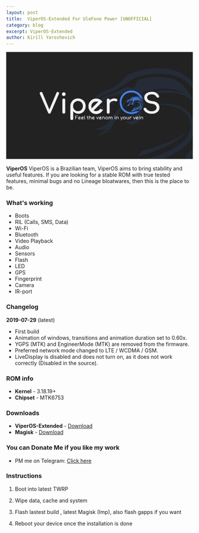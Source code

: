 ```yaml
---
layout: post
title:  ViperOS-Extended For UleFone Power [UNOFFICIAL]
category: blog
excerpt: ViperOS-Extended
author: Kirill Yaroshevich
---
```


![ViperOS-Extended](https://github.com/Hadenix/Hadenix.github.io/blob/master/images/photo_2019-11-18_11-46-48.jpg)

**ViperOS** ViperOS is a Brazilian team, ViperOS aims to bring stability and useful features. If you are looking for a stable ROM with true tested features, minimal bugs and no Lineage bloatwares, then this is the place to be.

### What's working
* Boots
* RIL (Calls, SMS, Data)
* Wi-Fi
* Bluetooth
* Video Playback
* Audio
* Sensors
* Flash
* LED
* GPS
* Fingerprint
* Camera
* IR-port

### Changelog
**2019-07-29** (latest)
* First build
* Animation of windows, transitions and animation duration set to 0.60x.
* YGPS (MTK) and EngineerMode (MTK) are removed from the firmware.
* Preferred network mode changed to LTE / WCDMA / GSM.
* LiveDisplay is disabled and does not turn on, as it does not work correctly (Disabled in the source).

### ROM info
* **Kernel** - 3.18.19+
* **Chipset** - MTK6753

### Downloads
* **ViperOS-Extended** - [Download](https://androidfilehost.com/?w=files&flid=297284)
* **Magisk** - [Download](https://github.com/topjohnwu/Magisk/releases/tag/v19.3)

### You can Donate Me if you like my work
* PM me on Telegram: [Click here](https://web.telegram.org/#/im?p=@Hadenix)

### Instructions
1) Boot into latest TWRP

2) Wipe data, cache and system

3) Flash lastest build , latest Magisk (Imp), also flash gapps if you want

4) Reboot your device once the installation is done